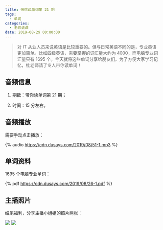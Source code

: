 ```yaml
---
title: 带你读单词第 21 期
tags:
  - 单词
categories:
  - 老师说课
date: 2019-08-29 00:00:00
---
```


> 对 IT 从业人员来说英语是比较重要的。但与日常英语不同的是，专业英语更加简单。比如四级英语，需要掌握的词汇量大约为 4000，而电脑专业词汇量只有 1695 个。今天就将这些单词分享给朋友们。为了方便大家学习记忆，杜老师请了专人带你读单词！

<!-- more -->

## 音频信息

1. 期数：带你读单词第 21 期；

2. 时间：15 分左右。

## 音频播放

需要手动点击播放：

{% audio https://cdn.dusays.com/2019/08/51-1.mp3 %}

## 单词资料

1695 个电脑专业单词：

{% pdf https://cdn.dusays.com/2019/08/26-1.pdf %}

## 主播照片

结尾福利，分享主播小姐姐的照片两张：

![](https://cdn.dusays.com/2019/08/51-1.jpg)
![](https://cdn.dusays.com/2019/08/51-2.jpg)